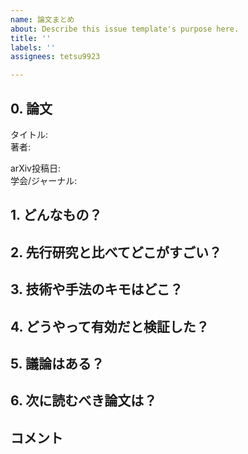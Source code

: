 ```yaml
---
name: 論文まとめ
about: Describe this issue template's purpose here.
title: ''
labels: ''
assignees: tetsu9923

---
```


## 0. 論文
タイトル: []()  
著者:   
  
arXiv投稿日:   
学会/ジャーナル:   

## 1. どんなもの？

## 2. 先行研究と比べてどこがすごい？

## 3. 技術や手法のキモはどこ？

## 4. どうやって有効だと検証した？

## 5. 議論はある？

## 6. 次に読むべき論文は？

## コメント
